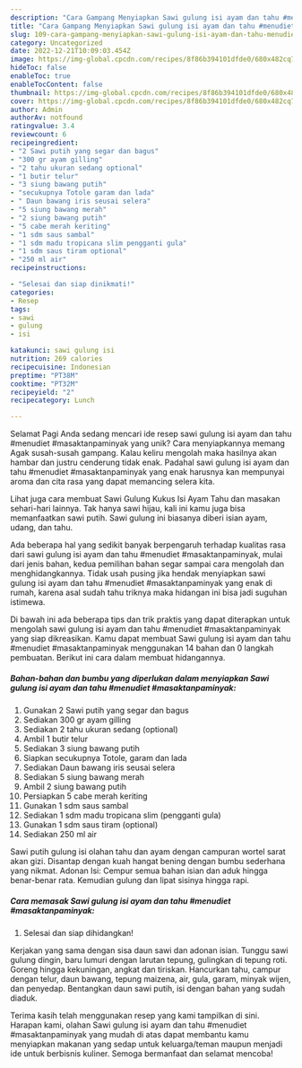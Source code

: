 ```yaml
---
description: "Cara Gampang Menyiapkan Sawi gulung isi ayam dan tahu #menudiet #masaktanpaminyak yang Lezat, Sempurna"
title: "Cara Gampang Menyiapkan Sawi gulung isi ayam dan tahu #menudiet #masaktanpaminyak yang Lezat, Sempurna"
slug: 109-cara-gampang-menyiapkan-sawi-gulung-isi-ayam-dan-tahu-menudiet-masaktanpaminyak-yang-lezat-sempurna
category: Uncategorized
date: 2022-12-21T10:09:03.454Z
image: https://img-global.cpcdn.com/recipes/8f86b394101dfde0/680x482cq70/sawi-gulung-isi-ayam-dan-tahu-menudiet-masaktanpaminyak-foto-resep-utama.jpg
hideToc: false
enableToc: true
enableTocContent: false
thumbnail: https://img-global.cpcdn.com/recipes/8f86b394101dfde0/680x482cq70/sawi-gulung-isi-ayam-dan-tahu-menudiet-masaktanpaminyak-foto-resep-utama.jpg
cover: https://img-global.cpcdn.com/recipes/8f86b394101dfde0/680x482cq70/sawi-gulung-isi-ayam-dan-tahu-menudiet-masaktanpaminyak-foto-resep-utama.jpg
author: Admin
authorAv: notfound
ratingvalue: 3.4
reviewcount: 6
recipeingredient:
- "2 Sawi putih yang segar dan bagus"
- "300 gr ayam gilling"
- "2 tahu ukuran sedang optional"
- "1 butir telur"
- "3 siung bawang putih"
- "secukupnya Totole garam dan lada"
- " Daun bawang iris seusai selera"
- "5 siung bawang merah"
- "2 siung bawang putih"
- "5 cabe merah keriting"
- "1 sdm saus sambal"
- "1 sdm madu tropicana slim pengganti gula"
- "1 sdm saus tiram optional"
- "250 ml air"
recipeinstructions:

- "Selesai dan siap dinikmati!"
categories:
- Resep
tags:
- sawi
- gulung
- isi

katakunci: sawi gulung isi 
nutrition: 269 calories
recipecuisine: Indonesian
preptime: "PT38M"
cooktime: "PT32M"
recipeyield: "2"
recipecategory: Lunch

---
```



Selamat Pagi Anda sedang mencari ide resep sawi gulung isi ayam dan tahu #menudiet #masaktanpaminyak yang unik? Cara menyiapkannya memang Agak susah-susah gampang. Kalau keliru mengolah maka hasilnya akan hambar dan justru cenderung tidak enak. Padahal sawi gulung isi ayam dan tahu #menudiet #masaktanpaminyak yang enak harusnya kan mempunyai aroma dan cita rasa yang dapat memancing selera kita.


Lihat juga cara membuat Sawi Gulung Kukus Isi Ayam Tahu dan masakan sehari-hari lainnya. Tak hanya sawi hijau, kali ini kamu juga bisa memanfaatkan sawi putih. Sawi gulung ini biasanya diberi isian ayam, udang, dan tahu.

Ada beberapa hal yang sedikit banyak berpengaruh terhadap kualitas rasa dari sawi gulung isi ayam dan tahu #menudiet #masaktanpaminyak, mulai dari jenis bahan, kedua pemilihan bahan segar sampai cara mengolah dan menghidangkannya. Tidak usah pusing jika hendak menyiapkan sawi gulung isi ayam dan tahu #menudiet #masaktanpaminyak yang enak di rumah, karena asal sudah tahu triknya maka hidangan ini bisa jadi suguhan istimewa.


Di bawah ini ada beberapa tips dan trik praktis yang dapat diterapkan untuk mengolah sawi gulung isi ayam dan tahu #menudiet #masaktanpaminyak yang siap dikreasikan. Kamu dapat membuat Sawi gulung isi ayam dan tahu #menudiet #masaktanpaminyak menggunakan 14 bahan dan 0 langkah pembuatan. Berikut ini cara dalam membuat hidangannya.

<!--inarticleads1-->

##### Bahan-bahan dan bumbu yang diperlukan dalam menyiapkan Sawi gulung isi ayam dan tahu #menudiet #masaktanpaminyak:

1. Gunakan 2 Sawi putih yang segar dan bagus
1. Sediakan 300 gr ayam gilling
1. Sediakan 2 tahu ukuran sedang (optional)
1. Ambil 1 butir telur
1. Sediakan 3 siung bawang putih
1. Siapkan secukupnya Totole, garam dan lada
1. Sediakan  Daun bawang iris seusai selera
1. Sediakan 5 siung bawang merah
1. Ambil 2 siung bawang putih
1. Persiapkan 5 cabe merah keriting
1. Gunakan 1 sdm saus sambal
1. Sediakan 1 sdm madu tropicana slim (pengganti gula)
1. Gunakan 1 sdm saus tiram (optional)
1. Sediakan 250 ml air


Sawi putih gulung isi olahan tahu dan ayam dengan campuran wortel sarat akan gizi. Disantap dengan kuah hangat bening dengan bumbu sederhana yang nikmat. Adonan Isi: Cempur semua bahan isian dan aduk hingga benar-benar rata. Kemudian gulung dan lipat sisinya hingga rapi. 

<!--inarticleads2-->

##### Cara memasak Sawi gulung isi ayam dan tahu #menudiet #masaktanpaminyak:


1. Selesai dan siap dihidangkan!

Kerjakan yang sama dengan sisa daun sawi dan adonan isian. Tunggu sawi gulung dingin, baru lumuri dengan larutan tepung, gulingkan di tepung roti. Goreng hingga kekuningan, angkat dan tiriskan. Hancurkan tahu, campur dengan telur, daun bawang, tepung maizena, air, gula, garam, minyak wijen, dan penyedap. Bentangkan daun sawi putih, isi dengan bahan yang sudah diaduk. 

Terima kasih telah menggunakan resep yang kami tampilkan di sini. Harapan kami, olahan Sawi gulung isi ayam dan tahu #menudiet #masaktanpaminyak yang mudah di atas dapat membantu kamu menyiapkan makanan yang sedap untuk keluarga/teman maupun menjadi ide untuk berbisnis kuliner. Semoga bermanfaat dan selamat mencoba!
